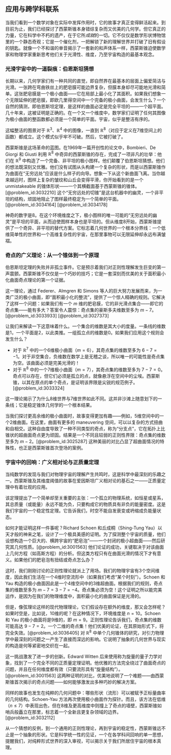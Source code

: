 ## 应用与跨学科联系

当我们看到一个数学对象在实际中发挥作用时，它的故事才真正变得鲜活起来。到目前为止，我们已经探讨了西蒙斯锥本身错综复杂而又优美的几何学。但它真正的力量，它在科学中不朽的遗产，在于它所*成就*的一切。它不仅仅是数学形状博物馆里的一个静态奇观；它是一个催化剂，一把解锁了新的理解世界并打破了旧有假设的钥匙。就像一个不和谐的单音揭示了一套新的和声体系一样，西蒙斯锥迫使数学家和物理学家重新思考他们关于光滑性、维度，乃至宇宙构造的最基本观念。

### 光滑宇宙中的一道裂痕：伯恩斯坦猜想

长期以来，几何学家们有一种共同的直觉，即自然界在最基本的层面上偏爱简洁与光滑。一张跨在弯曲铁丝上的肥皂膜可能边界复杂，但膜本身却尽可能地光滑和简单。这张肥皂膜是一个极小曲面——它在局部上最小化了其面积。如果我们想象一个无限延伸的肥皂膜，即欧几里得空间中一个完备的极小曲面，会发生什么？一个自然的猜测，即伯恩斯坦定理，是这样的曲面必定是完全平坦的——一个超平面。几十年来，这被证明是正确的。在一个又一个维度中，数学家们证明了任何其图像为极小曲面的整函数都必须是一个简单的平面。宇宙，似乎是整洁有序的。

这幅整洁的图景对于 $\mathbb{R}^3$、$\mathbb{R}^4$ 中的图像，一直到 $\mathbb{R}^8$（对应于定义在7维空间上的函数）都成立。这个模式似乎牢不可破。然后，它被打破了。

西蒙斯锥是这场革命的蓝图。在1969年一篇开创性的论文中，Bombieri、De Giorgi 和 Giusti 利用 $\mathbb{R}^8$ 中奇异的西蒙斯锥的存在，完成了一项非凡的壮举：他们在 $\mathbb{R}^9$ 中构造了一个完备、非平坦的极小图样。他们颠覆了伯恩斯坦猜想。他们的想法既深刻又优雅。他们没有试图从头构建一个复杂的形状，而是以西蒙斯锥作为曲面在“无穷远处”应该是什么样子的向导。想象一下从这个新曲面飞离。当你越来越远时，图样上复杂的皱纹和山丘会变得平滑，你开始看到的是一个 unmistakeable 的锥体形状——一个其横截面基于西蒙斯锥的锥体。[@problem_id:3032210] 这个“无穷远处的切锥”是这台机器中的幽灵，一个非平坦的结构，顽固地阻止了图样最终稳定为一个简单的平面。[@problem_id:3034164] [@problem_id:3034178]

神奇的数字是8。在这个环境维度之下，极小图样的唯一可能的“无穷远处的幽灵”是平坦的平面，从而迫使图样本身也是平坦的。但从维度8开始，西蒙斯锥提供了一个奇异、非平坦的替代方案。它标志着几何世界的一个根本分界线：一个低维简单性的世界和一个高维复杂性的宇宙，在那里事物可以无限延伸却永远布满皱褶。

### 奇点的广义理论：从一个锥体到一个原理

伯恩斯坦定理的失败并非孤立事件。它是预示着我们对正则性理解发生巨变的第一声震颤。西蒙斯锥不仅仅是一个巧妙的技巧；它是一套深刻而优美的关于面积最小化曲面奇点理论的第一个证据。

这一理论，通过 Federer、Almgren 和 Simons 等人的巨大努力发展而来，为一类广泛的极小曲面，即“面积最小化的整流”，提供了一个惊人精确的规则。它解决了这样一个问题：如果我们有一个 $m$ 维的肥皂膜，它的非光滑点集合——即它的奇点集——能有多大？答案令人震惊：奇点集的豪斯多夫维数至多为 $m-7$。[@problem_id:3033933] [@problem_id:3027373]

让我们来解读一下这意味着什么。一个集合的维数是其大小的度量。一条线的维数是1，一个平面是2，以此类推。一组孤立点的维数是0。如果我们应用这个规则会发生什么？
-   对于 $\mathbb{R}^7$ 中的一个6维极小曲面（$m=6$），其奇点集的维数至多为 $6-7 = -1$。对于非空集合，负维数在数学上是无稽之谈，所以唯一的可能性是奇点集为空。该曲面必须是完美光滑的！
-   对于 $\mathbb{R}^8$ 中的一个7维极小曲面（$m=7$），其奇点集的维数至多为 $7-7=0$。奇点可以存在，但它们必须是孤立的点，就像悬浮在空间中的尘埃。西蒙斯锥，以其在原点的单个奇点，是证明该界限是尖锐的规范例子。[@problem_id:3033324]

这一理论揭示了为什么8维世界与7维世界如此不同。这并非沙滩上随意划下的一条线；它是稳定锥体几何学的一个根本结果。

当我们探讨更高余维的极小曲面时，故事变得更加有趣——例如，5维空间中的一个2维曲面。在这里，曲面有更多的 maneuvering 空间，可以以复杂的方式扭曲和自相交。这种自由度导致了一种不同类型的奇点，称为“分支点”，它在拓扑上比锥状的超曲面奇点更为顽固。结果是一个不同且较弱的正则性界限：奇点集的维数至多为 $m-2$。[@problem_id:3025287] 这种美丽的对比凸显了超曲面情况的特殊性，也正是西蒙斯锥首次登场的案例。

### 宇宙中的回响：广义相对论与正质量定理

当纯数学的发现与我们对物理宇宙的理解产生共鸣时，这是科学中最深刻的乐趣之一。西蒙斯锥及其维度阈值的故事在爱因斯坦广义相对论的基石之一——正质量定理中有着壮观的应用。

该定理提出了一个简单却至关重要的主张：一个孤立的物理系统，如恒星或星系，其总质量（或能量）永远不能为负，只要构成它的物质具有非负的能量密度。这是我们宇宙的一个稳定性定理。它告诉我们，时空不能自发衰变或坍缩成负能量状态。

如何才能证明这样一件事呢？Richard Schoen 和丘成桐（Shing-Tung Yau）以天才般的神来之笔，设计了一个极具美感的证明。为了探测整个宇宙的质量，他们设想构造一个巨大的、横跨宇宙的“肥皂泡”——一个封闭的极小超曲面——然后研究其几何性质。[@problem_id:3001563] 他们论证的成功，关键取决于对该曲面上几何方程（如高斯方程）的分析。但这类方程只有在曲面光滑的情况下才有意义。如果他们的肥皂泡有扭结或奇点怎么办？

这时，我们刚刚讨论的正则性理论就派上了用场。我们的物理宇宙有3个空间维度，因此我们生活在一个4维时空流形中（如果我们考虑“某个时刻”）。Schoen 和 Yau 构造的极小曲面因此是一个4维空间中的3维超曲面。根据我们的规则，奇点集的维数至多为 $m-7 = 3-7 = -4$。奇点集必须为空！这个证明之所以能完美运作，是因为在我们的物理维度中，面积最小化的曲面保证是光滑的。

但是，像弦理论这样的现代物理理论，它们假设存在额外的维度，那又会怎样呢？如果时空是，比如说，10维的呢？在这种情况下，环境维度是 $n=10$。Schoen 和 Yau 的极小曲面将是9维的，即 $m=9$。正则性理论告诉我们，奇点集的维数可能高达 $9-7=2$。一个二维的奇点集！他们优美的论证，在其原始形式下，将完全失效。[@problem_id:3036405] 对 $\mathbb{R}^8$ 中单个几何锥体的研究，对引力物理学中最深刻的问题之一产生了直接而深远的影响。它说明了抽象的几何世界与现实的构造是何等紧密地交织在一起。

这一挑战激发了进一步的创新。Edward Witten 后来使用称为旋量的量子力学对象，找到了一个完全不同的正质量定理证明。他优雅的方法完全绕过了曲面奇点的问题，并且在任何维度都有效（只要流形具有“旋量结构”）。[@problem_id:3001563] 这两种证明的对比，优美地说明了一个难题——由西蒙斯锥首次揭示的奇点问题——如何能够激发出多种巧妙的解决方案。

同样的故事也发生在纯粹的几何问题中：哪些形状（流形）可以被赋予正标量曲率的几何结构。Schoen-Yau 方法再次使用极小曲面作为探针。而且，该方法在低维（$n \le 7$）中表现出色，但在8维及更高维度中则撞上了奇点的墙壁，西蒙斯锥如哨兵般矗立在那里，标志着一个全新且更复杂领域的边界。[@problem_id:3032112]

从一个猜想的反例，到一个通用的正则性理论，再到宇宙的稳定性，西蒙斯锥远不止是一个抽象的形状。它是科学统一性的见证，一个在各学科间回响的单一思想，提醒我们，对纯粹形式世界的深入审视，可以揭示关于我们所居住宇宙的根本真理。